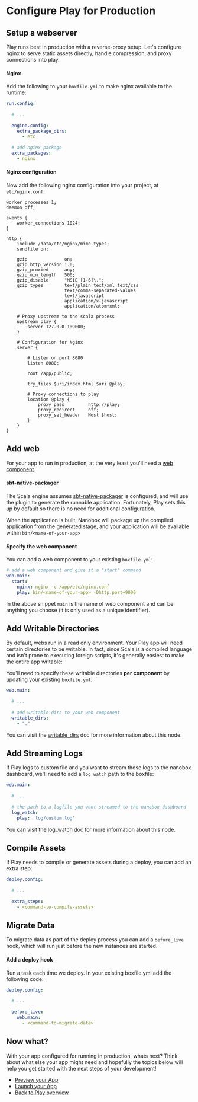 # Configure Play for Production

## Setup a webserver
Play runs best in production with a reverse-proxy setup. Let's configure nginx to serve static assets directly, handle compression, and proxy connections into play.

#### Nginx
Add the following to your `boxfile.yml` to make nginx available to the runtime:

```yaml
run.config:
  
  # ...
  
  engine.config:
    extra_package_dirs:
      - etc
  
  # add nginx package
  extra_packages:
    - nginx
```

#### Nginx configuration
Now add the following nginx configuration into your project, at `etc/nginx.conf`:

<div class="meta" data-class="configFile" data-run="etc/nginx.conf"></div>

```nginx
worker_processes 1;
daemon off;

events {
    worker_connections 1024;
}

http {
    include /data/etc/nginx/mime.types;
    sendfile on;

    gzip              on;
    gzip_http_version 1.0;
    gzip_proxied      any;
    gzip_min_length   500;
    gzip_disable      "MSIE [1-6]\.";
    gzip_types        text/plain text/xml text/css
                      text/comma-separated-values
                      text/javascript
                      application/x-javascript
                      application/atom+xml;

    # Proxy upstream to the scala process
    upstream play {
        server 127.0.0.1:9000;
    }

    # Configuration for Nginx
    server {

        # Listen on port 8080
        listen 8080;

        root /app/public;
        
        try_files $uri/index.html $uri @play;

        # Proxy connections to play
        location @play {
            proxy_pass         http://play;
            proxy_redirect     off;
            proxy_set_header   Host $host;
        }
    }
}
```

## Add web
For your app to run in production, at the very least you'll need a [web component](https://docs.nanobox.io/boxfile/web/).

#### sbt-native-packager

The Scala engine assumes [sbt-native-packager](https://github.com/sbt/sbt-native-packager/blob/master/README.md) is configured, and will use the plugin to generate the runnable application. Fortunately, Play sets this up by default so there is no need for additional configuration.

When the application is built, Nanobox will package up the compiled application from the generated stage, and your application will be available within `bin/<name-of-your-app>`

#### Specify the web component
You can add a web component to your existing `boxfile.yml`:

```yaml
# add a web component and give it a "start" command
web.main:
  start: 
    nginx: nginx -c /app/etc/nginx.conf
    play: bin/<name-of-your-app> -Dhttp.port=9000

```

In the above snippet `main` is the name of web component and can be anything you choose (it is only used as a unique identifier).

## Add Writable Directories
By default, webs run in a read only environment. Your Play app will need certain directories to be writable. In fact, since Scala is a compiled language and isn't prone to executing foreign scripts, it's generally easiest to make the entire app writable:

You'll need to specify these writable directories **per component** by updating your existing `boxfile.yml`:

```yaml
web.main:
  
  # ...
  
  # add writable dirs to your web component
  writable_dirs:
    - "."

```

You can visit the [writable_dirs](https://docs.nanobox.io/boxfile/web/#writable-directories) doc for more information about this node.

## Add Streaming Logs
If Play logs to custom file and you want to stream those logs to the nanobox dashboard, we'll need to add a `log_watch` path to the boxfile:

```yaml
web.main:
  
  # ...
  
  # the path to a logfile you want streamed to the nanobox dashboard
  log_watch:
    play: 'log/custom.log'

```

You can visit the [log_watch](https://docs.nanobox.io/boxfile/web/#custom-logs) doc for more information about this node.

## Compile Assets
If Play needs to compile or generate assets during a deploy, you can add an extra step:

```yaml
deploy.config:
  
  # ...
  
  extra_steps:
    - <command-to-compile-assets>
```

## Migrate Data
To migrate data as part of the deploy process you can add a `before_live` hook, which will run just before the new instances are started.

#### Add a deploy hook
Run a task each time we deploy. In your existing boxfile.yml add the following code:

```yaml
deploy.config:
  
  # ...
  
  before_live:
    web.main:
      - <command-to-migrate-data>
```

## Now what?
With your app configured for running in production, whats next? Think about what else your app might need and hopefully the topics below will help you get started with the next steps of your development!

* [Preview your App](/scala/play/preview-your-app)
* [Launch your App](/scala/play/launch-your-app)
* [Back to Play overview](/scala/play)

